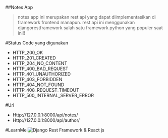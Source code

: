 ##Notes App

> notes app ini merupakan rest api yang dapat diimplementasikan di framework frontend manapun. rest api ini menggunakan djangorestframework salah satu framework python yang populer saat ini!!

#Status Code yang digunakan

- HTTP_200_OK
- HTTP_201_CREATED
- HTTP_204_NO_CONTENT
- HTTP_400_BAD_REQUEST
- HTTP_401_UNAUTHORIZED
- HTTP_403_FORBIDDEN
- HTTP_404_NOT_FOUND
- HTTP_408_REQUEST_TIMEOUT
- HTTP_500_INTERNAL_SERVER_ERROR

#Url

- Http://127.0.0.1:8000/api/notes/
- Http://127.0.0.1:8000/api/author/

#LearnMe
![Django Rest Framework & React js](https://khs9628.github.io/img/React/logo/react5.png)
